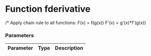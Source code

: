 <!-- Note: This file is automatically generated from source code comments. Changes made in this file will be overridden. -->

# Function fderivative

/* Apply chain rule to all functions:
         F(x)  = f(g(x))
         F'(x) = g'(x)*f'(g(x)) 


### Parameters

Parameter | Type | Description
--------- | ---- | -----------


